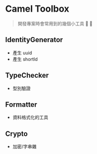 # Camel Toolbox

> 開發專案時會常用到的幾個小工具 🐫 🧰

## IdentityGenerator
- 產生 uuid
- 產生 shortId

## TypeChecker
- 型別驗證

## Formatter
- 資料格式化的工具

## Crypto
- 加密/字串雜
